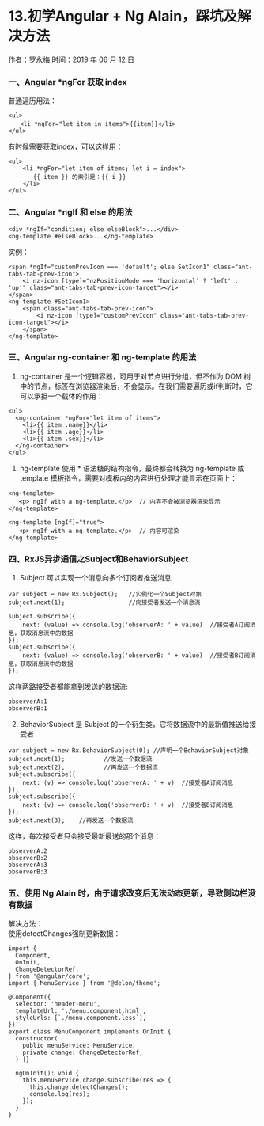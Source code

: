 # 13.初学Angular + Ng Alain，踩坑及解决方法

作者：罗永梅
时间：2019 年 06 月 12 日

### 一、Angular *ngFor 获取 index

普通遍历用法：
```
<ul>
　　<li *ngFor="let item in items">{{item}}</li>
</ul>
```
有时候需要获取index，可以这样用：
```
<ul>
    <li *ngFor="let item of items; let i = index">     
       {{ item }} 的索引是：{{ i }}
    </li>
</ul>
```

### 二、Angular *ngIf 和 else 的用法

```
<div *ngIf="condition; else elseBlock">...</div>
<ng-template #elseBlock>...</ng-template>
```

实例：
```
<span *ngIf="customPrevIcon === 'default'; else SetIcon1" class="ant-tabs-tab-prev-icon">
    <i nz-icon [type]="nzPositionMode === 'horizontal' ? 'left' : 'up'" class="ant-tabs-tab-prev-icon-target"></i>
</span>
<ng-template #SetIcon1>
    <span class="ant-tabs-tab-prev-icon">
        <i nz-icon [type]="customPrevIcon" class="ant-tabs-tab-prev-icon-target"></i>
    </span>
</ng-template>
```

### 三、Angular ng-container 和 ng-template 的用法

1. ng-container 是一个逻辑容器，可用于对节点进行分组，但不作为 DOM 树中的节点，标签在浏览器渲染后，不会显示。在我们需要遍历或if判断时，它可以承担一个载体的作用： 
```
<ul>
  <ng-container *ngFor="let item of items">
    <li>{{ item .name}}</li>
    <li>{{ item .age}}</li>
    <li>{{ item .sex}}</li>
  </ng-container>
</ul>
```

1. ng-template 使用 * 语法糖的结构指令，最终都会转换为 ng-template 或 template 模板指令，需要对模板内的内容进行处理才能显示在页面上： 

```
<ng-template>
   <p> ngIf with a ng-template.</p>  // 内容不会被浏览器渲染显示
</ng-template>
```

```
<ng-template [ngIf]="true">
   <p> ngIf with a ng-template.</p>  // 内容可渲染
</ng-template>
```

### 四、RxJS异步通信之Subject和BehaviorSubject

1. Subject 可以实现一个消息向多个订阅者推送消息
```
var subject = new Rx.Subject();   //实例化一个Subject对象
subject.next(1);                  //向接受者发送一个消息流

subject.subscribe({
    next: (value) => console.log('observerA: ' + value)  //接受者A订阅消息，获取消息流中的数据
});
subject.subscribe({
    next: (value) => console.log('observerB: ' + value)  //接受者B订阅消息，获取消息流中的数据
});
```

这样两路接受者都能拿到发送的数据流:
```
observerA:1
observerB:1
```

2. BehaviorSubject 是 Subject 的一个衍生类，它将数据流中的最新值推送给接受者
```
var subject = new Rx.BehaviorSubject(0); //声明一个BehaviorSubject对象
subject.next(1);           //发送一个数据流
subject.next(2);           //再发送一个数据流
subject.subscribe({
    next: (v) => console.log('observerA: ' + v)  //接受者A订阅消息
});
subject.subscribe({
    next: (v) => console.log('observerB: ' + v)  //接受者B订阅消息
});
subject.next(3);    //再发送一个数据流

```

这样，每次接受者只会接受最新最送的那个消息：
```
observerA:2
observerB:2
observerA:3
observerB:3
```

### 五、使用 Ng Alain 时，由于请求改变后无法动态更新，导致侧边栏没有数据

解决方法：  
使用detectChanges强制更新数据：
```
import {
  Component,
  OnInit,
  ChangeDetectorRef,
} from '@angular/core';
import { MenuService } from '@delon/theme';

@Component({
  selector: 'header-menu',
  templateUrl: './menu.component.html',
  styleUrls: [`./menu.component.less`],
})
export class MenuComponent implements OnInit {
  constructor(
    public menuService: MenuService,
    private change: ChangeDetectorRef,
  ) {}

  ngOnInit(): void {
    this.menuService.change.subscribe(res => {
      this.change.detectChanges();
      console.log(res);
    });
  }
}
```